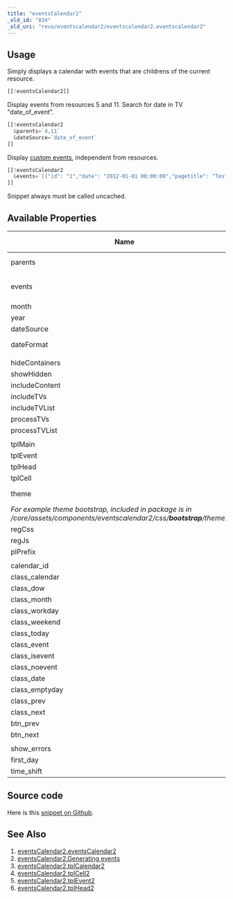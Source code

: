 ```yaml
---
title: "eventsCalendar2"
_old_id: "834"
_old_uri: "revo/eventscalendar2/eventscalendar2.eventscalendar2"
---
```


## Usage

Simply displays a calendar with events that are childrens of the current resource.

``` php
[[!eventsCalendar2]]
```

Display events from resources 5 and 11. Search for date in TV "date\_of\_event".

``` php
[[!eventsCalendar2
  &parents=`4,11`
  &dateSource=`date_of_event`
]]
```

Display [custom events](extras/eventscalendar2/eventscalendar2.generating-events "eventsCalendar2.Generating events"), independent from resources.

``` php
[[!eventsCalendar2
  &events=`[{"id": "1","date": "2012-01-01 00:00:00","pagetitle": "Test page"},{"id": "2","date": "2012-01-02 12:05:00","pagetitle": "Test page 2"}]`
]]
```

Snippet always must be called uncached.

## Available Properties

| Name                                                                                                                             | Description                                                                                                                                                                            | Default Value    |
| -------------------------------------------------------------------------------------------------------------------------------- | -------------------------------------------------------------------------------------------------------------------------------------------------------------------------------------- | ---------------- |
| parents                                                                                                                          | The ids of an comm-separated list of existing containers.                                                                                                                              | ?urrent resource |
| events                                                                                                                           | An json-array of events. Overrides all settings. Allows you to display random events from any source. Required date parameter in an array of events to date in the format "Ymd H:i:s". | none             |
| month                                                                                                                            | A month to display events.                                                                                                                                                             | date('m')        |
| year                                                                                                                             | A year to display events.                                                                                                                                                              | date('Y')        |
| dateSource                                                                                                                       | Field for search the events date. It can be a TV.                                                                                                                                      | createdon        |
| dateFormat                                                                                                                       | Date format. Used [strftime()](http://docs.php.net/manual/en/function.strftime.php).                                                                                                   | %d %b %Y %H:%M   |
|                                                                                                                                  |                                                                                                                                                                                        |                  |
| hideContainers                                                                                                                   | Hide containers?                                                                                                                                                                       | 0                |
| showHidden                                                                                                                       | Show hidden in menu resources?                                                                                                                                                         | 1                |
| includeContent                                                                                                                   | Include content field? Disabling may increase perfomance.                                                                                                                              | 1                |
| includeTVs                                                                                                                       | Include template variables?                                                                                                                                                            | 0                |
| includeTVList                                                                                                                    | List of comma-separated template variables for including.                                                                                                                              | none             |
| processTVs                                                                                                                       | Process template variables according to its type?                                                                                                                                      | 0                |
| processTVList                                                                                                                    | List of comma-separated template variables for processing of events.                                                                                                                   | none             |
|                                                                                                                                  |                                                                                                                                                                                        |                  |
| tplMain                                                                                                                          | Name of existing chunk for templating calendar container.                                                                                                                              | tplCalendar2     |
| tplEvent                                                                                                                         | Name of existing chunk for template events.                                                                                                                                            | tplEvent2        |
| tplHead                                                                                                                          | Name of existing chunk for template events.                                                                                                                                            | tplHead2         |
| tplCell                                                                                                                          | Name of existing chunk for template events.                                                                                                                                            | tplCell2         |
| theme                                                                                                                            | CSS theme for calendar. File must be in /core/assets/components/eventscalendar2/css/**%themename%**/theme.css.                                                                         |
| _For example theme bootstrap, included in package is in /core/assets/components/eventscalendar2/css/_**_bootstrap_**_/theme.css_ | default                                                                                                                                                                                |
| regCss                                                                                                                           | Load built-in CSS (or theme) for calendar?                                                                                                                                             | 1                |
| regJs                                                                                                                            | Load built-in javascript for calendar?                                                                                                                                                 | 1                |
| plPrefix                                                                                                                         | Placeholders prefix.                                                                                                                                                                   | ec.              |
|                                                                                                                                  |                                                                                                                                                                                        |                  |
| calendar\_id                                                                                                                     | Unique id of calendar table on page.                                                                                                                                                   | Calendar         |
| class\_calendar                                                                                                                  | CSS classname for calendar table.                                                                                                                                                      | calendar         |
| class\_dow                                                                                                                       | CSS classname for day of week.                                                                                                                                                         | dow              |
| class\_month                                                                                                                     | CSS classname for month and year.                                                                                                                                                      | month            |
| class\_workday                                                                                                                   | CSS classname for workday.                                                                                                                                                             | workday          |
| class\_weekend                                                                                                                   | CSS classname for weekend.                                                                                                                                                             | weekend          |
| class\_today                                                                                                                     | CSS classname for today.                                                                                                                                                               | today            |
| class\_event                                                                                                                     | CSS classname for div container with event.                                                                                                                                            | event            |
| class\_isevent                                                                                                                   | CSS classname for cell with event.                                                                                                                                                     | isevent          |
| class\_noevent                                                                                                                   | CSS classname for cell with no event.                                                                                                                                                  | noevent          |
| class\_date                                                                                                                      | CSS classname for date of event.                                                                                                                                                       | date             |
| class\_emptyday                                                                                                                  | CSS classname for empty day, with no date.                                                                                                                                             | emptyday         |
| class\_prev                                                                                                                      | CSS classname for previous month button.                                                                                                                                               | prev             |
| class\_next                                                                                                                      | CSS classname for next month button.                                                                                                                                                   | next             |
| btn\_prev                                                                                                                        | Text for the button of previuos month.                                                                                                                                                 | «                |
| btn\_next                                                                                                                        | Text for the button of next month.                                                                                                                                                     | »                |
|                                                                                                                                  |                                                                                                                                                                                        |                  |
| show\_errors                                                                                                                     | Show calendar errors on the webpage.                                                                                                                                                   | 1                |
| first\_day                                                                                                                       | 0 - first day of week is a sunday. 1 - first day of week is a monday.                                                                                                                  | 1                |
| time\_shift                                                                                                                      | Time shift from the server in seconds. Maybe positive or negative.                                                                                                                     | 0                |

## Source code

Here is this [snippet on Github](https://github.com/bezumkin/eventsCalendar2/blob/master/core/components/eventscalendar2/elements/snippets/snippet.eventscalendar2.php).

## See Also

1. [eventsCalendar2.eventsCalendar2](extras/eventscalendar2/eventscalendar2)
2. [eventsCalendar2.Generating events](extras/eventscalendar2/eventscalendar2.generating-events)
3. [eventsCalendar2.tplCalendar2](extras/eventscalendar2/eventscalendar2.tplcalendar2)
4. [eventsCalendar2.tplCell2](extras/eventscalendar2/eventscalendar2.tplcell2)
5. [eventsCalendar2.tplEvent2](extras/eventscalendar2/eventscalendar2.tplevent2)
6. [eventsCalendar2.tplHead2](extras/eventscalendar2/eventscalendar2.tplhead2)
